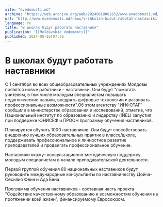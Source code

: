 ```yaml
---
site: "evedomosti.md"
archive: "https://web.archive.org/web/20240818002852/www.evedomosti.md/news/v-shkolah-budut-rabotat-nastavniki"
url: "http://www.evedomosti.md/news/v-shkolah-budut-rabotat-nastavniki"
language: ru
title: "В школах будут работать наставники"
publication: '[[Moldavskie Vedomosti]]'
published: 2024-08-16T07:36
---
```


# В школах будут работать наставники

С 1 сентября во всех общеобразовательных учреждениях Молдовы появятся новые работники - наставники. Они будут "помогать учителям, в том числе молодым специалистам повышать педагогические навыки, внедрять цифровые технологии и развивать профессиональные возможности".Об этом агентству "ИНФОТАГ" сообщили в министерстве образования и исследований, отметив, что Национальный институт по образованию и лидерству (INEL) запустил при поддержке ЮНИСЕФ и ПРООН программу обучения наставников.

Планируется обучить 1000 наставников. Они будут способствовать внедрению лучших образовательных практик в классе/школе, поддерживать профессиональное и личностное развитие преподавателей и продвигать профессиональное обучение.

Наставники окажут консультационно-методическую поддержку молодым специалистам в начале преподавательской деятельности.

Первой группой обучения 80 национальных наставников будут руководить международные консультанты по наставничеству Дойна-Сесилия Флин и Ада Бена.

Программа обучения наставников - составная часть проекта "Содействие качественному образованию и возможностям обучения на протяжении всей жизни", финансируемому Евросоюзом.